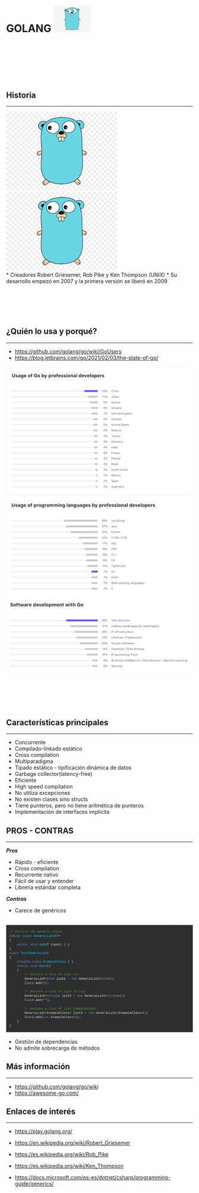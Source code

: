 # GOLANG <img src="images/gopher.jpeg"  width="100"/>
 <br />
 <br />
 <br />
 <br />
 <br />
 <br />

## Historia
---
<img src="images/gopher.jpeg"  width="300"/>
<img src="images/gopher.jpeg"  width="300"/>
<br />
* Creadores Robert Griesemer, Rob Pike y Ken Thompson (UNIX)
* Su desarrollo empezó en 2007 y la primera versión se liberó en 2009

 <br />
 <br />
 <br />
 <br />
 <br />
 <br />

## ¿Quién lo usa y porqué? 
---
* https://github.com/golang/go/wiki/GoUsers
* https://blog.jetbrains.com/go/2021/02/03/the-state-of-go/

<img src="images/usageByProfessional.png"/>
<img src="images/usageByLanguages.png"  />
<img src="images/usageByType.png"  />

 <br />
 <br />
 <br />
 <br />
 <br />
 <br />
 

## Características principales
---
* Concurrente
* Compilado-linkado estático
* Cross compilation
* Multiparadigma
* Tipado estático - tipificación dinámica de datos
* Garbage collector(latency-free)
* Eficiente  
* High speed compilation
* No utiliza excepciones
* No existen clases sino structs
* Tiene punteros, pero no tiene aritmética de punteros
* Implementación de interfaces implícita 

 

## PROS - CONTRAS
---
***Pros***
* Rápido - eficiente
* Cross compilation
* Recurrente nativo
* Fácil de usar y entender
* Librería estándar completa

***Contras***
* Carece de genéricos 
<br /> 
<img src="images/generics.png" alt="drawing" width="700"/>

* Gestión de dependencias
* No admite sobrecarga de métodos


## Más información
---
* https://github.com/golang/go/wiki
* https://awesome-go.com/



## Enlaces de interés
---

* https://play.golang.org/
* https://en.wikipedia.org/wiki/Robert_Griesemer
* https://es.wikipedia.org/wiki/Rob_Pike
* https://es.wikipedia.org/wiki/Ken_Thompson

* https://docs.microsoft.com/es-es/dotnet/csharp/programming-guide/generics/


 
